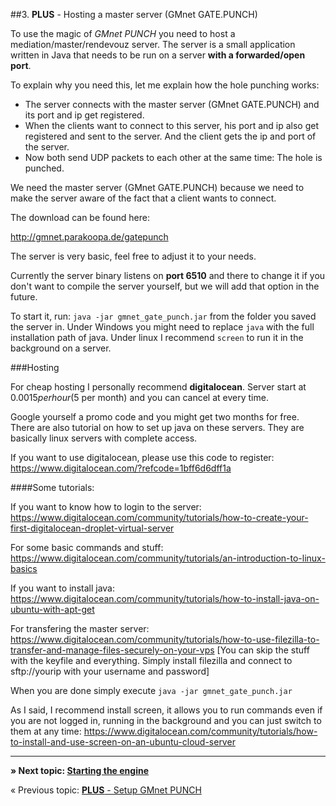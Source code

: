 ##3. **PLUS** - Hosting a master server (GMnet GATE.PUNCH)

To use the magic of *GMnet PUNCH* you need to host a mediation/master/rendevouz server. The server is a small application written in Java that needs to be run on a server **with a forwarded/open port**.

To explain why you need this, let me explain how the hole punching works:
* The server connects with the master server (GMnet GATE.PUNCH) and its port and ip get registered.
* When the clients want to connect to this server, his port and ip also get registered and sent to the server. And the client gets the ip and port of the server.
* Now both send UDP packets to each other at the same time: The hole is punched.

We need the master server (GMnet GATE.PUNCH) because we need to make the server aware of the fact that a client wants to connect.

The download can be found here:

http://gmnet.parakoopa.de/gatepunch

The server is very basic, feel free to adjust it to your needs.

Currently the server binary listens on **port 6510** and there to change it if you don't want to compile the server yourself, but we will add that option in the future.

To start it, run:
``java -jar gmnet_gate_punch.jar``
from the folder you saved the server in. Under Windows you might need to replace ``java`` with the full installation path of java. Under linux I recommend ``screen`` to run it in the background on a server.

###Hosting

For cheap hosting I personally recommend **digitalocean**. Server start at $0.0015 per hour (5$ per month) and you can cancel at every time.

Google yourself a promo code and you might get two months for free. There are also tutorial on how to set up java on these servers. They are basically linux servers with complete access.

If you want to use digitalocean, please use this code to register:
https://www.digitalocean.com/?refcode=1bff6d6dff1a

####Some tutorials:

If you want to know how to login to the server:
https://www.digitalocean.com/community/tutorials/how-to-create-your-first-digitalocean-droplet-virtual-server

For some basic commands and stuff:
https://www.digitalocean.com/community/tutorials/an-introduction-to-linux-basics

If you want to install java:
https://www.digitalocean.com/community/tutorials/how-to-install-java-on-ubuntu-with-apt-get

For transfering the master server:
https://www.digitalocean.com/community/tutorials/how-to-use-filezilla-to-transfer-and-manage-files-securely-on-your-vps
[You can skip the stuff with the keyfile and everything. Simply install filezilla and connect to sftp://yourip with your username and password]

When you are done simply execute ``java -jar gmnet_gate_punch.jar``

As I said, I recommend install screen, it allows you to run commands even if you are not logged in, running in the background and you can just switch to them at any time:
https://www.digitalocean.com/community/tutorials/how-to-install-and-use-screen-on-an-ubuntu-cloud-server


---

**» Next topic: [Starting the engine](tutorial/4_starting)**

« Previous topic: [**PLUS** - Setup GMnet PUNCH](tutorial/2_udphp1)